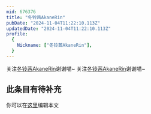 ```yaml
---
mid: 676376
title: "冬铃茜AkaneRin"
pubDate: "2024-11-04T11:22:10.113Z"
updatedDate: "2024-11-04T11:22:10.113Z"
profile:
  {
    Nickname: ["冬铃茜AkaneRin"],
  }
---
```


关注[冬铃茜AkaneRin](https://space.bilibili.com/676376)谢谢喵~ 关注[冬铃茜AkaneRin](https://space.bilibili.com/676376)谢谢喵~

## 此条目有待补充
你可以在[这里](https://github.com/Yuhanawa/VTuber.ICU/edit/master/src/content/v/冬铃茜AkaneRin/index.md)编辑本文
